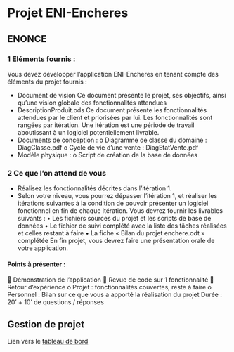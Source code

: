 # Projet ENI-Encheres


## ENONCE
### 1 Eléments fournis :
Vous devez développer l’application ENI-Encheres en tenant compte des éléments du projet fournis :
- Document de vision
Ce document présente le projet, ses objectifs, ainsi qu’une vision globale des fonctionnalités attendues
- DescriptionProduit.ods
Ce document présente les fonctionnalités attendues par le client et priorisées par lui. Les fonctionnalités sont rangées par itération. Une itération est une période de travail aboutissant à un logiciel potentiellement livrable.
- Documents de conception :
o Diagramme de classe du domaine : DiagClasse.pdf
o Cycle de vie d’une vente : DiagEtatVente.pdf
- Modèle physique :
o Script de création de la base de données
### 2 Ce que l’on attend de vous
- Réalisez les fonctionnalités décrites dans l’itération 1.
- Selon votre niveau, vous pourrez dépasser l’itération 1, et réaliser les itérations suivantes à la condition de pouvoir présenter un logiciel fonctionnel en fin de chaque itération.
Vous devrez fournir les livrables suivants :
• Les fichiers sources du projet et les scripts de base de données
• Le fichier de suivi complété avec la liste des tâches réalisées et celles restant à faire
• La fiche « Bilan du projet enchere.odt » complétée
En fin projet, vous devrez faire une présentation orale de votre application.
#### Points à présenter :
 Démonstration de l’application
 Revue de code sur 1 fonctionnalité
 Retour d’expérience
o Projet : fonctionnalités couvertes, reste à faire
o Personnel : Bilan sur ce que vous a apporté la réalisation du projet
Durée : 20’ + 10’ de questions / réponses





## Gestion de projet

Lien vers le [tableau de bord](https://miro.com/welcomeonboard/d0l6U3N3RG02QzlZTEJFR3JPVTNKWWh6TUZZd2p3dXVxQUR3bGZycXlxK1g0WExXNDZyQTVMU1VSZENhWFZGRkxjdEZoV0RjanoxVmFWR240bm5uaHBkaGNyaXJ5SGZIbDI5eDBidDRiVWRhTjVuMWtvUXVkbXF4K2E1Z0wvM2J3VHhHVHd5UWtSM1BidUtUYmxycDRnPT0hdjE=?share_link_id=205320194813)
